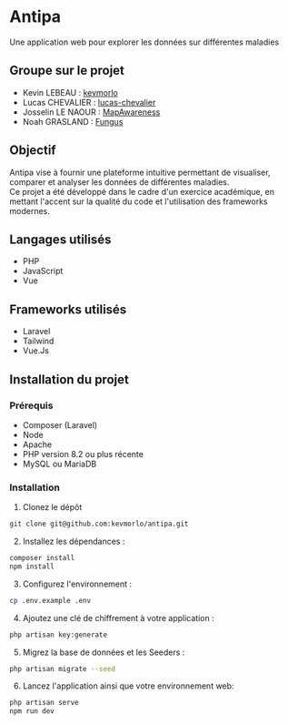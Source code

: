 # Antipa
Une application web pour explorer les données sur différentes maladies

## Groupe sur le projet
- Kevin LEBEAU : [kevmorlo](https://github.com/kevmorlo)
- Lucas CHEVALIER : [lucas-chevalier](https://github.com/lucas-chevalier)
- Josselin LE NAOUR : [MapAwareness](https://github.com/MapAwareness)
- Noah GRASLAND : [Fungus](https://github.com/Fungus21)

## Objectif

Antipa vise à fournir une plateforme intuitive permettant de visualiser, comparer et analyser les données de différentes maladies.  
Ce projet a été développé dans le cadre d'un exercice académique, en mettant l'accent sur la qualité du code et l'utilisation des frameworks modernes.

## Langages utilisés
- PHP
- JavaScript
- Vue

## Frameworks utilisés
- Laravel
- Tailwind
- Vue.Js

## Installation du projet

### Prérequis
- Composer (Laravel)
- Node
- Apache
- PHP version 8.2 ou plus récente
- MySQL ou MariaDB

### Installation
1. Clonez le dépôt 
```bash
git clone git@github.com:kevmorlo/antipa.git
```
2. Installez les dépendances :
```bash
composer install
npm install
```
3. Configurez l'environnement :
```bash
cp .env.example .env
```
4. Ajoutez une clé de chiffrement à votre application :
```bash
php artisan key:generate
```
5. Migrez la base de données et les Seeders : 
```bash
php artisan migrate --seed
```
6. Lancez l'application ainsi que votre environnement web:
```bash
php artisan serve
npm run dev
```
